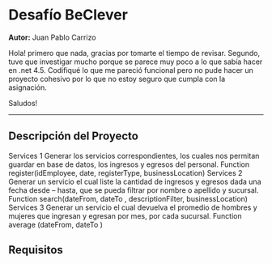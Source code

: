 # Desafío BeClever

**Autor:** Juan Pablo Carrizo

Hola! primero que nada, gracias por tomarte el tiempo de revisar. 
Segundo, tuve que investigar mucho porque se parece muy poco a lo que sabía hacer 
en .net 4.5.
Codifiqué lo que me pareció funcional pero no pude hacer un proyecto cohesivo por lo que no estoy seguro
que cumpla con la asignación.

Saludos!


---

## Descripción del Proyecto

Services 1
Generar los servicios correspondientes, los cuales nos permitan guardar en base
de datos, los ingresos y egresos del personal.
Function register(idEmployee, date, registerType, businessLocation)
Services 2
Generar un servicio el cual liste la cantidad de ingresos y egresos dada una fecha
desde – hasta, que se pueda filtrar por nombre o apellido y sucursal.
Function search(dateFrom, dateTo , descriptionFilter,
businessLocation)
Services 3
Generar un servicio el cual devuelva el promedio de hombres y mujeres que
ingresan y egresan por mes, por cada sucursal.
Function average (dateFrom, dateTo )

## Requisitos



